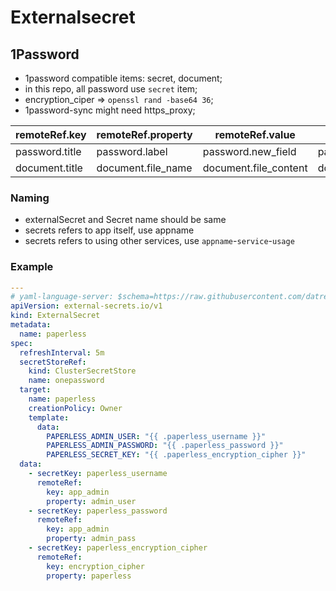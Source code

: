 # Externalsecret

## 1Password

- 1password compatible items: secret, document;
- in this repo, all password use `secret` item;
- encryption_ciper => `openssl rand -base64 36`;
- 1password-sync might need https_proxy;

| remoteRef.key  | remoteRef.property | remoteRef.value       | ignored                     |
| -------------- | ------------------ | --------------------- | --------------------------- |
| password.title | password.label     | password.new_field    | password.section/notes/tags |
| document.title | document.file_name | document.file_content | document.section/notes/tags |

### Naming

- externalSecret and Secret name should be same
- secrets refers to app itself, use appname
- secrets refers to using other services, use `appname`-`service`-`usage`

### Example

```yaml
---
# yaml-language-server: $schema=https://raw.githubusercontent.com/datreeio/CRDs-catalog/main/external-secrets.io/externalsecret_v1.json
apiVersion: external-secrets.io/v1
kind: ExternalSecret
metadata:
  name: paperless
spec:
  refreshInterval: 5m
  secretStoreRef:
    kind: ClusterSecretStore
    name: onepassword
  target:
    name: paperless
    creationPolicy: Owner
    template:
      data:
        PAPERLESS_ADMIN_USER: "{{ .paperless_username }}"
        PAPERLESS_ADMIN_PASSWORD: "{{ .paperless_password }}"
        PAPERLESS_SECRET_KEY: "{{ .paperless_encryption_cipher }}"
  data:
    - secretKey: paperless_username
      remoteRef:
        key: app_admin
        property: admin_user
    - secretKey: paperless_password
      remoteRef:
        key: app_admin
        property: admin_pass
    - secretKey: paperless_encryption_cipher
      remoteRef:
        key: encryption_cipher
        property: paperless
```
